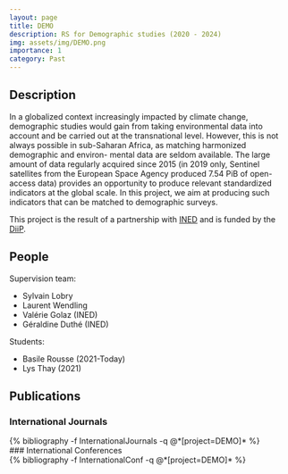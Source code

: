 ```yaml
---
layout: page
title: DEMO
description: RS for Demographic studies (2020 - 2024)
img: assets/img/DEMO.png
importance: 1
category: Past
---
```


## Description

In a globalized context increasingly impacted by climate change, demographic studies would gain from taking environmental data into account and be carried out at the transnational level. However, this is not always possible in sub-Saharan Africa, as matching harmonized demographic and environ- mental data are seldom available. The large amount of data regularly acquired since 2015 (in 2019 only, Sentinel satellites from the European Space Agency produced 7.54 PiB of open-access data) provides an opportunity to produce relevant standardized indicators at the global scale. In this project, we aim at producing such indicators that can be matched to demographic surveys.

This project is the result of a partnership with <a href="https://www.ined.fr">INED</a> and is funded by the <a href="https://u-paris.fr/diip/">DiiP</a>.



## People

Supervision team:
- Sylvain Lobry
- Laurent Wendling
- Valérie Golaz (INED)
- Géraldine Duthé (INED)

Students:
- Basile Rousse (2021-Today)
- Lys Thay (2021)



## Publications
### International Journals
<div class="publications">
{% bibliography -f InternationalJournals -q @*[project=DEMO]* %}
</div>
### International Conferences
<div class="publications">
{% bibliography -f InternationalConf -q @*[project=DEMO]* %}
</div>